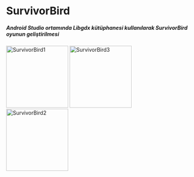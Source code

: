# SurvivorBird


<!DOCTYPE html>
<html>
 

<body>
  <h5>Android Studio ortamında Libgdx kütüphanesi kullanılarak SurvivorBird oyunun geliştirilmesi </h5>
  
<img  width="167" alt="SurvivorBird1" src="https://user-images.githubusercontent.com/53636503/63437112-9d6bb000-c432-11e9-9206-f0b7377a76d2.png">

<img  width="167" alt="SurvivorBird3" src="https://user-images.githubusercontent.com/53636503/63436965-58e01480-c432-11e9-9657-2bd419ab8c8c.png">

<img width="167" alt="SurvivorBird2" src="https://user-images.githubusercontent.com/53636503/63437211-cdb34e80-c432-11e9-84cb-0e327835440a.png">

</body>
</html>
